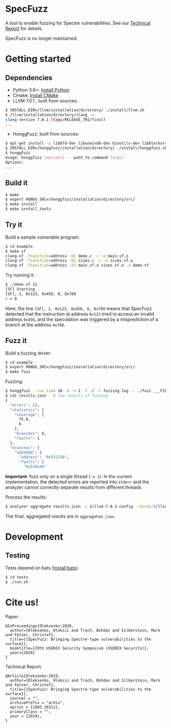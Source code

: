 # SpecFuzz
A tool to enable fuzzing for Spectre vulnerabilities. See our [Technical Report](https://arxiv.org/abs/1905.10311) for details.

SpecFuzz is no longer maintained. 

# Getting started

## Dependencies
* Python 3.6+: [Install Python](https://www.python.org/downloads/)
* Cmake: [Install CMake](https://cmake.org/install/)
* LLVM 7.0.1., built from sources:
```bash
$ INSTALL_DIR=/llvm/installation/directory/ ./install/llvm.sh
$ /llvm/installation/directory/clang -v
clang version 7.0.1 (tags/RELEASE_701/final)
...
```
* HonggFuzz, built from sources:
```bash
$ apt-get install -y libbfd-dev libunwind8-dev binutils-dev libblocksruntime-dev
$ INSTALL_DIR=/honggfuzz/installation/directory/ ./install/honggfuzz.sh
$ honggfuzz
Usage: honggfuzz [options] -- path_to_command [args]
Options:
...
```
## Build it
```bash
$ make
$ export HONGG_SRC=/honggfuzz/installation/directory/src/
$ make install
$ make install_tools
```
## Try it
Build a sample vulnerable program:
```bash
$ cd example
$ make sf
clang-sf -fsanitize=address -O1 demo.c -c -o main.sf.o
clang-sf -fsanitize=address -O1 sizes.c -c -o sizes.sf.o
clang-sf -fsanitize=address -O1 main.sf.o sizes.sf.o -o demo-sf
```
Try running it:
```bash
$ ./demo-sf 11
[SF] Starting
[SF], 1, 0x123, 0x456, 0, 0x789
r = 0
```
Here, the line `[SF], 1, 0x123, 0x456, 0, 0x789` means that SpecFuzz detected that the instruction
at address `0x123` tried to access an invalid address `0x456`, and the speculation was triggered
by a misprediction of a branch at the address `0x789`.
## Fuzz it
Build a fuzzing driver:
```bash
$ cd example
$ export HONGG_SRC=/honggfuzz/installation/directory/src/
$ make fuzz
```
Fuzzing:
```bash
$ honggfuzz --run_time 10 -Q -n 1 -f ./ -l fuzzing.log -- ./fuzz ___FILE___ 2>&1 | analyzer collect -r fuzzing.log -o results.json -b ./fuzz
$ cat results.json   # raw results of fuzzing
{
  "errors": [],
  "statistics": {
    "coverage": [
      75.0,
      6
    ],
    "branches": 6,
    "faults": 1
  },
  "branches": {
    "5443896": {
      "address": "0x531138",
      "faults": [
        "0x530a48"
```

**Important**: fuzz only on a single thread (`-n 1`). In the current implementation, the detected errors are reported into `stderr` and the analyzer cannot correctly separate results from different threads.

Process the results:
```bash
$ analyzer aggregate results.json -s $(llvm-7.0.1-config --bindir)/llvm-symbolizer -b ./fuzz -o aggregated.json
```
The final, aggregated results are in `aggregated.json`.

# Development

## Testing
Tests depend on bats ([Install bats](https://github.com/sstephenson/bats/wiki/Install-Bats-Using-a-Package)).
```bash
$ cd tests
$ ./run.sh
```


# Cite us!

Paper:

```
@InProceedings{Oleksenko:2020,
  author={Oleksenko, Oleksii and Trach, Bohdan and Silberstein, Mark and Fetzer, Christof},
  title={{SpecFuzz: Bringing Spectre-type vulnerabilities to the surface}},
  booktitle={29th USENIX Security Symposium (USENIX Security)},
  year={2020}
}
```

Technical Report:

```
@Article{Oleksenko:2019,
  author={Oleksenko, Oleksii and Trach, Bohdan and Silberstein, Mark and Fetzer, Christof},
  title={{SpecFuzz: Bringing Spectre-type vulnerabilities to the surface}},
  journal = "",
  archivePrefix = "arXiv",
  eprint = {1905.10311},
  primaryClass = "",
  year = {2019},
}
```
